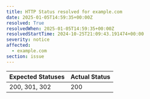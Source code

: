 ```yaml
---
title: HTTP Status resolved for example.com
date: 2025-01-05T14:59:35+00:00Z
resolved: True
resolvedWhen: 2025-01-05T14:59:35+00:00Z
resolvedStartTime: 2024-10-25T21:09:43.191474+00:00
severity: notice
affected:
  - example.com
section: issue
---
```


| Expected Statuses | Actual Status  |
|-------------------|----------------|
| 200, 301, 302 | 200 |
